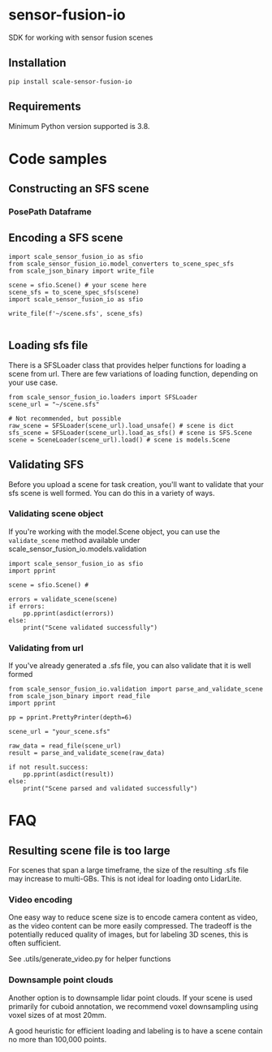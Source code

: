 # sensor-fusion-io

SDK for working with sensor fusion scenes

## Installation

```
pip install scale-sensor-fusion-io
```

## Requirements

Minimum Python version supported is 3.8.

# Code samples

## Constructing an SFS scene

### PosePath Dataframe

## Encoding a SFS scene

```
import scale_sensor_fusion_io as sfio
from scale_sensor_fusion_io.model_converters to_scene_spec_sfs
from scale_json_binary import write_file

scene = sfio.Scene() # your scene here
scene_sfs = to_scene_spec_sfs(scene)
import scale_sensor_fusion_io as sfio

write_file(f'~/scene.sfs', scene_sfs)


```

## Loading sfs file

There is a SFSLoader class that provides helper functions for loading a scene from url. There are few variations of loading function, depending on your use case.

```
from scale_sensor_fusion_io.loaders import SFSLoader
scene_url = "~/scene.sfs"

# Not recommended, but possible
raw_scene = SFSLoader(scene_url).load_unsafe() # scene is dict
sfs_scene = SFSLoader(scene_url).load_as_sfs() # scene is SFS.Scene
scene = SceneLoader(scene_url).load() # scene is models.Scene

```

## Validating SFS

Before you upload a scene for task creation, you'll want to validate that your sfs scene is well formed. You can do this in a variety of ways.

### Validating scene object

If you're working with the model.Scene object, you can use the `validate_scene` method available under scale_sensor_fusion_io.models.validation

```
import scale_sensor_fusion_io as sfio
import pprint

scene = sfio.Scene() #

errors = validate_scene(scene)
if errors:
    pp.pprint(asdict(errors))
else:
    print("Scene validated successfully")
```

### Validating from url

If you've already generated a .sfs file, you can also validate that it is well formed

```
from scale_sensor_fusion_io.validation import parse_and_validate_scene
from scale_json_binary import read_file
import pprint

pp = pprint.PrettyPrinter(depth=6)

scene_url = "your_scene.sfs"

raw_data = read_file(scene_url)
result = parse_and_validate_scene(raw_data)

if not result.success:
    pp.pprint(asdict(result))
else:
    print("Scene parsed and validated successfully")
```

# FAQ

## Resulting scene file is too large

For scenes that span a large timeframe, the size of the resulting .sfs file may increase to multi-GBs. This is not ideal for loading onto LidarLite.

### Video encoding

One easy way to reduce scene size is to encode camera content as video, as the video content can be more easily compressed. The tradeoff is the potentially reduced quality of images, but for labeling 3D scenes, this is often sufficient.

See .utils/generate_video.py for helper functions

### Downsample point clouds

Another option is to downsample lidar point clouds. If your scene is used primarily for cuboid annotation, we recommend voxel downsampling using voxel sizes of at most 20mm.

A good heuristic for efficient loading and labeling is to have a scene contain no more than 100,000 points.
